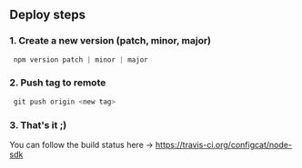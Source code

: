 ## Deploy steps


### 1. Create a new version (patch, minor, major)
 ```PowerShell
  npm version patch | minor | major
 ```

### 2. Push tag to remote
 ```PowerShell
  git push origin <new tag>
 ```

### 3. That's it ;)
You can follow the build status here -> https://travis-ci.org/configcat/node-sdk
